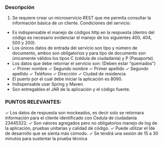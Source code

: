 ### Descripción
1. Se requiere crear un microservicio REST que me permita consultar la información básica de un cliente.
Condiciones del servicio:

- Es indispensable el manejo de códigos http en la respuesta (dentro del código es necesario evidenciar el manejo de los siguientes 400, 404, 500 y 200).
- Los únicos datos de entrada del servicio son tipo y número de documento, ambos son obligatorios y para tipo de documento son únicamente válidos los tipos C (cédula de
ciudadanía) y P (Pasaporte).
- Los datos que debe retornar el servicio son: (Deben estar “quemados”)
✓ Primer nombre
✓ Segundo nombre
✓ Primer apellido
✓ Segundo apellido
✓ Teléfono
✓ Dirección
✓ Ciudad de residencia
- El puerto por el cual debe iniciar la aplicación es 8090.
- Indispensable usar Spring y Maven.
- Son entregables el JAR de la aplicación y el código fuente.
### PUNTOS RELEVANTES:
✓ Los datos de respuesta son mockeados, es decir solo se retornara información para el
cliente identificado con Cedula de ciudadanía 23445322.
✓ Son valores agregados pero no obligatorios manejo de log de la aplicación, pruebas
unitarias y calidad de código.
✓ Puede utilizar el Ide de desarrollo que se sienta más cómodo.
✓ Se tendrá una sesión de 15 a 30 minutos para sustentar la prueba técnica

